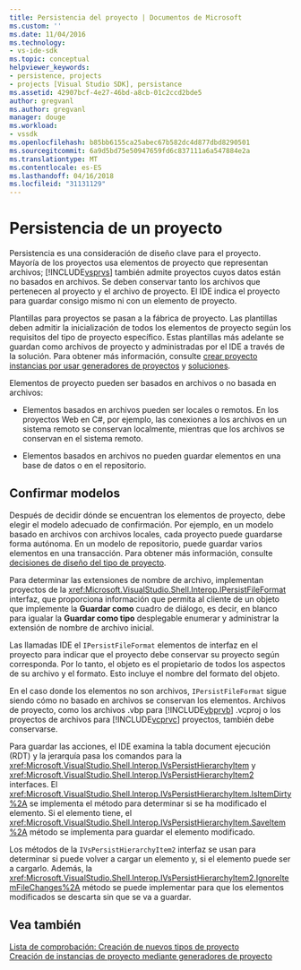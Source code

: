 ```yaml
---
title: Persistencia del proyecto | Documentos de Microsoft
ms.custom: ''
ms.date: 11/04/2016
ms.technology:
- vs-ide-sdk
ms.topic: conceptual
helpviewer_keywords:
- persistence, projects
- projects [Visual Studio SDK], persistance
ms.assetid: 42907bcf-4e27-46bd-a8cb-01c2ccd2bde5
author: gregvanl
ms.author: gregvanl
manager: douge
ms.workload:
- vssdk
ms.openlocfilehash: b85bb6155ca25abec67b582dc4d877dbd8290501
ms.sourcegitcommit: 6a9d5bd75e50947659fd6c837111a6a547884e2a
ms.translationtype: MT
ms.contentlocale: es-ES
ms.lasthandoff: 04/16/2018
ms.locfileid: "31131129"
---
```

# <a name="project-persistence"></a>Persistencia de un proyecto
Persistencia es una consideración de diseño clave para el proyecto. Mayoría de los proyectos usa elementos de proyecto que representan archivos; [!INCLUDE[vsprvs](../../code-quality/includes/vsprvs_md.md)] también admite proyectos cuyos datos están no basados en archivos. Se deben conservar tanto los archivos que pertenecen al proyecto y el archivo de proyecto. El IDE indica el proyecto para guardar consigo mismo ni con un elemento de proyecto.  
  
 Plantillas para proyectos se pasan a la fábrica de proyecto. Las plantillas deben admitir la inicialización de todos los elementos de proyecto según los requisitos del tipo de proyecto específico. Estas plantillas más adelante se guardan como archivos de proyecto y administradas por el IDE a través de la solución. Para obtener más información, consulte [crear proyecto instancias por usar generadores de proyectos](../../extensibility/internals/creating-project-instances-by-using-project-factories.md) y [soluciones](../../extensibility/internals/solutions.md).  
  
 Elementos de proyecto pueden ser basados en archivos o no basada en archivos:  
  
-   Elementos basados en archivos pueden ser locales o remotos. En los proyectos Web en C#, por ejemplo, las conexiones a los archivos en un sistema remoto se conservan localmente, mientras que los archivos se conservan en el sistema remoto.  
  
-   Elementos basados en archivos no pueden guardar elementos en una base de datos o en el repositorio.  
  
## <a name="commit-models"></a>Confirmar modelos  
 Después de decidir dónde se encuentran los elementos de proyecto, debe elegir el modelo adecuado de confirmación. Por ejemplo, en un modelo basado en archivos con archivos locales, cada proyecto puede guardarse forma autónoma. En un modelo de repositorio, puede guardar varios elementos en una transacción. Para obtener más información, consulte [decisiones de diseño del tipo de proyecto](../../extensibility/internals/project-type-design-decisions.md).  
  
 Para determinar las extensiones de nombre de archivo, implementan proyectos de la <xref:Microsoft.VisualStudio.Shell.Interop.IPersistFileFormat> interfaz, que proporciona información que permita al cliente de un objeto que implemente la **Guardar como** cuadro de diálogo, es decir, en blanco para igualar la **Guardar como tipo**  desplegable enumerar y administrar la extensión de nombre de archivo inicial.  
  
 Las llamadas IDE el `IPersistFileFormat` elementos de interfaz en el proyecto para indicar que el proyecto debe conservar su proyecto según corresponda. Por lo tanto, el objeto es el propietario de todos los aspectos de su archivo y el formato. Esto incluye el nombre del formato del objeto.  
  
 En el caso donde los elementos no son archivos, `IPersistFileFormat` sigue siendo cómo no basado en archivos se conservan los elementos. Archivos de proyecto, como los archivos .vbp para [!INCLUDE[vbprvb](../../code-quality/includes/vbprvb_md.md)] .vcproj o los proyectos de archivos para [!INCLUDE[vcprvc](../../code-quality/includes/vcprvc_md.md)] proyectos, también debe conservarse.  
  
 Para guardar las acciones, el IDE examina la tabla document ejecución (RDT) y la jerarquía pasa los comandos para la <xref:Microsoft.VisualStudio.Shell.Interop.IVsPersistHierarchyItem> y <xref:Microsoft.VisualStudio.Shell.Interop.IVsPersistHierarchyItem2> interfaces. El <xref:Microsoft.VisualStudio.Shell.Interop.IVsPersistHierarchyItem.IsItemDirty%2A> se implementa el método para determinar si se ha modificado el elemento. Si el elemento tiene, el <xref:Microsoft.VisualStudio.Shell.Interop.IVsPersistHierarchyItem.SaveItem%2A> método se implementa para guardar el elemento modificado.  
  
 Los métodos de la `IVsPersistHierarchyItem2` interfaz se usan para determinar si puede volver a cargar un elemento y, si el elemento puede ser a cargarlo. Además, la <xref:Microsoft.VisualStudio.Shell.Interop.IVsPersistHierarchyItem2.IgnoreItemFileChanges%2A> método se puede implementar para que los elementos modificados se descarta sin que se va a guardar.  
  
## <a name="see-also"></a>Vea también  
 [Lista de comprobación: Creación de nuevos tipos de proyecto](../../extensibility/internals/checklist-creating-new-project-types.md)   
 [Creación de instancias de proyecto mediante generadores de proyecto](../../extensibility/internals/creating-project-instances-by-using-project-factories.md)